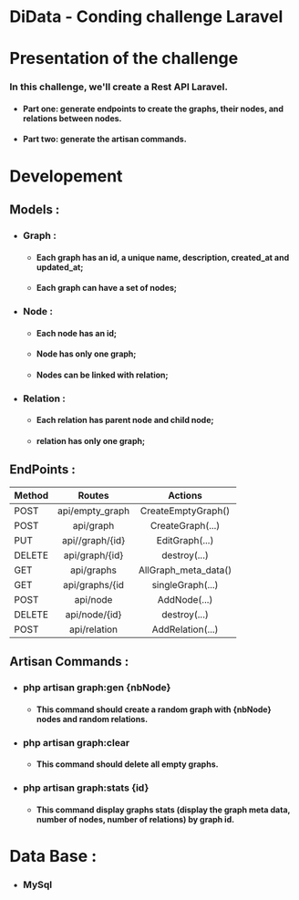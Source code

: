# DiData - Conding challenge Laravel

# Presentation of the challenge
### In this challenge, we'll create a Rest API Laravel.
* #### Part one: generate endpoints to create the graphs, their nodes, and relations between nodes.
* #### Part two: generate the artisan commands.

# Developement
## Models :
* ### Graph :
    * #### Each graph has an id, a unique name, description, created_at and     updated_at;
    * #### Each graph can have a set of nodes;
* ### Node :
    * #### Each node has an id;
    * #### Node has only one graph;
    * #### Nodes can be linked with relation;
* ### Relation :
    * #### Each relation has parent node and child node;
    * #### relation has only one graph;

## EndPoints :
|      Method   |  Routes   |      Actions   |  
|----------|:-------------:|:-------------:|
|      POST   |  api/empty_graph |  CreateEmptyGraph() | 
|      POST   |  api/graph |  CreateGraph(...) | 
|      PUT   |  api//graph/{id} |  EditGraph(...) | 
|      DELETE   |  api/graph/{id} |  destroy(...) | 
|      GET   |  api/graphs |  AllGraph_meta_data() | 
|      GET   |  api/graphs/{id |  singleGraph(...) | 
|      POST   |  api/node |  AddNode(...) | 
|      DELETE   |  api/node/{id} |  destroy(...) | 
|      POST   |  api/relation |  AddRelation(...) | 

## Artisan Commands :
* ### php artisan graph:gen {nbNode} 
    * #### This command should create a random graph with {nbNode}  nodes and random relations.
* ### php artisan graph:clear
    *  #### This command should delete all empty graphs.
* ### php artisan graph:stats {id}
    * #### This command display graphs stats (display the graph meta data, number of nodes, number of relations) by graph id.

# Data Base :
* ### MySql
